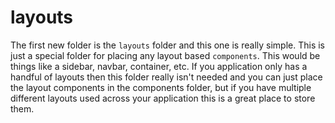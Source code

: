 # layouts

The first new folder is the `layouts` folder and this one is really simple. This is just a special folder for placing any layout based `components`. This would be things like a sidebar, navbar, container, etc. If you application only has a handful of layouts then this folder really isn't needed and you can just place the layout components in the components folder, but if you have multiple different layouts used across your application this is a great place to store them.